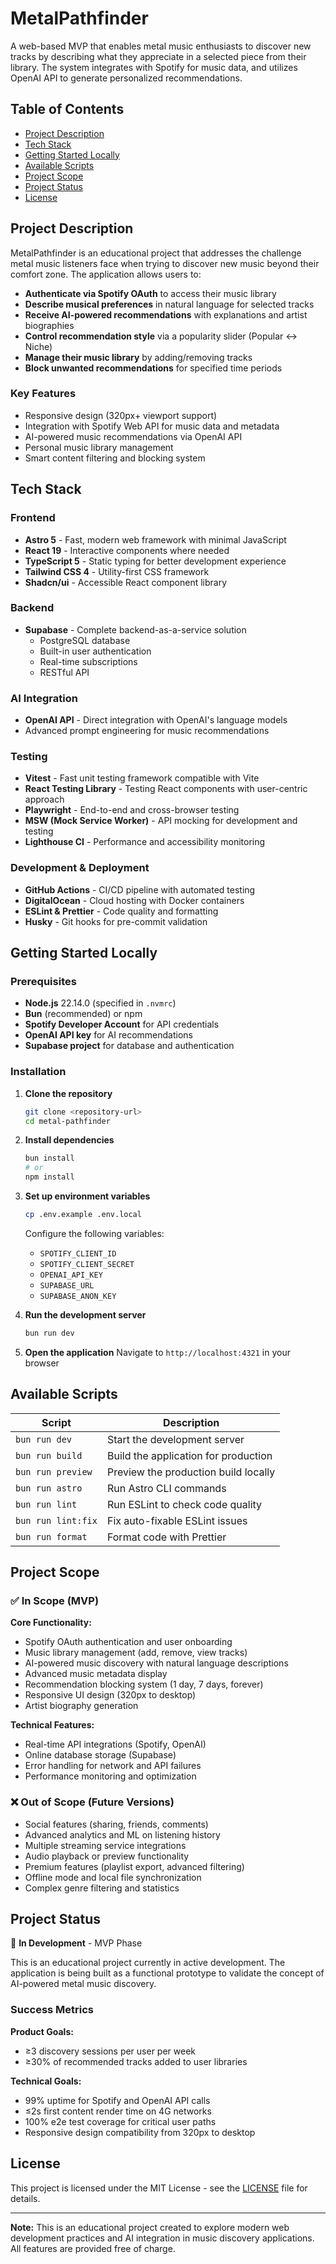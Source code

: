 # MetalPathfinder

A web-based MVP that enables metal music enthusiasts to discover new tracks by describing what they appreciate in a selected piece from their library. The system integrates with Spotify for music data, and utilizes OpenAI API to generate personalized recommendations.

## Table of Contents

- [Project Description](#project-description)
- [Tech Stack](#tech-stack)
- [Getting Started Locally](#getting-started-locally)
- [Available Scripts](#available-scripts)
- [Project Scope](#project-scope)
- [Project Status](#project-status)
- [License](#license)

## Project Description

MetalPathfinder is an educational project that addresses the challenge metal music listeners face when trying to discover new music beyond their comfort zone. The application allows users to:

- **Authenticate via Spotify OAuth** to access their music library
- **Describe musical preferences** in natural language for selected tracks
- **Receive AI-powered recommendations** with explanations and artist biographies
- **Control recommendation style** via a popularity slider (Popular ↔ Niche)
- **Manage their music library** by adding/removing tracks
- **Block unwanted recommendations** for specified time periods

### Key Features

- Responsive design (320px+ viewport support)
- Integration with Spotify Web API for music data and metadata
- AI-powered music recommendations via OpenAI API
- Personal music library management
- Smart content filtering and blocking system

## Tech Stack

### Frontend

- **Astro 5** - Fast, modern web framework with minimal JavaScript
- **React 19** - Interactive components where needed
- **TypeScript 5** - Static typing for better development experience
- **Tailwind CSS 4** - Utility-first CSS framework
- **Shadcn/ui** - Accessible React component library

### Backend

- **Supabase** - Complete backend-as-a-service solution
  - PostgreSQL database
  - Built-in user authentication
  - Real-time subscriptions
  - RESTful API

### AI Integration

- **OpenAI API** - Direct integration with OpenAI's language models
- Advanced prompt engineering for music recommendations

### Testing

- **Vitest** - Fast unit testing framework compatible with Vite
- **React Testing Library** - Testing React components with user-centric approach
- **Playwright** - End-to-end and cross-browser testing
- **MSW (Mock Service Worker)** - API mocking for development and testing
- **Lighthouse CI** - Performance and accessibility monitoring

### Development & Deployment

- **GitHub Actions** - CI/CD pipeline with automated testing
- **DigitalOcean** - Cloud hosting with Docker containers
- **ESLint & Prettier** - Code quality and formatting
- **Husky** - Git hooks for pre-commit validation

## Getting Started Locally

### Prerequisites

- **Node.js** 22.14.0 (specified in `.nvmrc`)
- **Bun** (recommended) or npm
- **Spotify Developer Account** for API credentials
- **OpenAI API key** for AI recommendations
- **Supabase project** for database and authentication

### Installation

1. **Clone the repository**

   ```bash
   git clone <repository-url>
   cd metal-pathfinder
   ```

2. **Install dependencies**

   ```bash
   bun install
   # or
   npm install
   ```

3. **Set up environment variables**

   ```bash
   cp .env.example .env.local
   ```

   Configure the following variables:
   - `SPOTIFY_CLIENT_ID`
   - `SPOTIFY_CLIENT_SECRET`
   - `OPENAI_API_KEY`
   - `SUPABASE_URL`
   - `SUPABASE_ANON_KEY`

4. **Run the development server**

   ```bash
   bun run dev
   ```

5. **Open the application**
   Navigate to `http://localhost:4321` in your browser

## Available Scripts

| Script             | Description                          |
| ------------------ | ------------------------------------ |
| `bun run dev`      | Start the development server         |
| `bun run build`    | Build the application for production |
| `bun run preview`  | Preview the production build locally |
| `bun run astro`    | Run Astro CLI commands               |
| `bun run lint`     | Run ESLint to check code quality     |
| `bun run lint:fix` | Fix auto-fixable ESLint issues       |
| `bun run format`   | Format code with Prettier            |

## Project Scope

### ✅ In Scope (MVP)

**Core Functionality:**

- Spotify OAuth authentication and user onboarding
- Music library management (add, remove, view tracks)
- AI-powered music discovery with natural language descriptions
- Advanced music metadata display
- Recommendation blocking system (1 day, 7 days, forever)
- Responsive UI design (320px to desktop)
- Artist biography generation

**Technical Features:**

- Real-time API integrations (Spotify, OpenAI)
- Online database storage (Supabase)
- Error handling for network and API failures
- Performance monitoring and optimization

### ❌ Out of Scope (Future Versions)

- Social features (sharing, friends, comments)
- Advanced analytics and ML on listening history
- Multiple streaming service integrations
- Audio playback or preview functionality
- Premium features (playlist export, advanced filtering)
- Offline mode and local file synchronization
- Complex genre filtering and statistics

## Project Status

🚧 **In Development** - MVP Phase

This is an educational project currently in active development. The application is being built as a functional prototype to validate the concept of AI-powered metal music discovery.

### Success Metrics

**Product Goals:**

- ≥3 discovery sessions per user per week
- ≥30% of recommended tracks added to user libraries

**Technical Goals:**

- 99% uptime for Spotify and OpenAI API calls
- ≤2s first content render time on 4G networks
- 100% e2e test coverage for critical user paths
- Responsive design compatibility from 320px to desktop

## License

This project is licensed under the MIT License - see the [LICENSE](LICENSE) file for details.

---

**Note:** This is an educational project created to explore modern web development practices and AI integration in music discovery applications. All features are provided free of charge.
